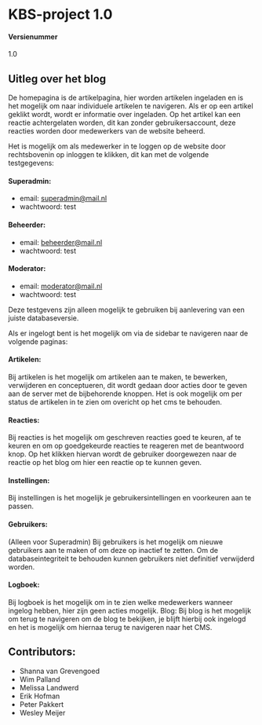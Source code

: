 # KBS-project 1.0

#### Versienummer
1.0

## Uitleg over het blog

De homepagina is de artikelpagina, hier worden artikelen ingeladen en is het mogelijk om naar individuele artikelen te navigeren.
Als er op een artikel geklikt wordt, wordt er informatie over ingeladen.
Op het artikel kan een reactie achtergelaten worden, dit kan zonder gebruikersaccount, deze reacties worden door medewerkers van de website beheerd.

Het is mogelijk om als medewerker in te loggen op de website door rechtsbovenin op inloggen te klikken, dit kan met de volgende testgegevens:
#### Superadmin:
- email: superadmin@mail.nl
- wachtwoord: test

#### Beheerder:
- email: beheerder@mail.nl
- wachtwoord: test

#### Moderator:
- email: moderator@mail.nl
- wachtwoord: test

Deze testgevens zijn alleen mogelijk te gebruiken bij aanlevering van een juiste databaseversie.

Als er ingelogt bent is het mogelijk om via de sidebar te navigeren naar de volgende paginas:
#### Artikelen:
Bij artikelen is het mogelijk om artikelen aan te maken, te bewerken, verwijderen en conceptueren, dit wordt gedaan door acties door te geven aan de server met de bijbehorende knoppen.
Het is ook mogelijk om per status de artikelen in te zien om overicht op het cms te behouden.
#### Reacties:
Bij reacties is het mogelijk om geschreven reacties goed te keuren, af te keuren en om op goedgekeurde reacties te reageren met de beantwoord knop.
Op het klikken hiervan wordt de gebruiker doorgewezen naar de reactie op het blog om hier een reactie op te kunnen geven.
#### Instellingen:
Bij instellingen is het mogelijk je gebruikersintellingen en voorkeuren aan te passen.
#### Gebruikers:
(Alleen voor Superadmin) Bij gebruikers is het mogelijk om nieuwe gebruikers aan te maken of om deze op inactief te zetten.
Om de databaseintegriteit te behouden kunnen gebruikers niet definitief verwijderd worden.
#### Logboek:
Bij logboek is het mogelijk om in te zien welke medewerkers wanneer ingelog hebben, hier zijn geen acties mogelijk.
Blog: Bij blog is het mogelijk om terug te navigeren om de blog te bekijken, je blijft hierbij ook ingelogd en het is mogelijk om hiernaa terug te navigeren naar het CMS.

## Contributors:
- Shanna van Grevengoed
- Wim Palland
- Melissa Landwerd
- Erik Hofman
- Peter Pakkert
- Wesley Meijer
